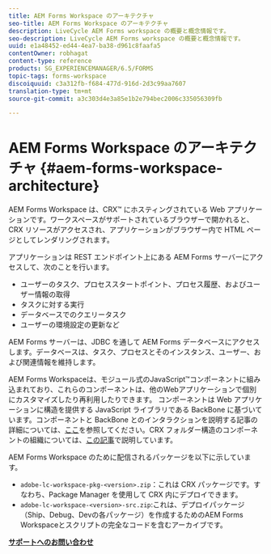 ```yaml
---
title: AEM Forms Workspace のアーキテクチャ
seo-title: AEM Forms Workspace のアーキテクチャ
description: LiveCycle AEM Forms workspace の概要と概念情報です。
seo-description: LiveCycle AEM Forms workspace の概要と概念情報です。
uuid: e1a48452-ed44-4ea7-ba38-d961c8faafa5
contentOwner: robhagat
content-type: reference
products: SG_EXPERIENCEMANAGER/6.5/FORMS
topic-tags: forms-workspace
discoiquuid: c3a312fb-f684-477d-916d-2d3c99aa7607
translation-type: tm+mt
source-git-commit: a3c303d4e3a85e1b2e794bec2006c335056309fb

---
```



# AEM Forms Workspace のアーキテクチャ {#aem-forms-workspace-architecture}

AEM Forms Workspace は、CRX™ にホスティングされている Web アプリケーションです。ワークスペースがサポートされているブラウザーで開かれると、CRX リソースがアクセスされ、アプリケーションがブラウザー内で HTML ページとしてレンダリングされます。

アプリケーションは REST エンドポイント上にある AEM Forms サーバーにアクセスして、次のことを行います。

* ユーザーのタスク、プロセススタートポイント、プロセス履歴、およびユーザー情報の取得
* タスクに対する実行
* データベースでのクエリータスク
* ユーザーの環境設定の更新など

AEM Forms サーバーは、JDBC を通して AEM Forms データベースにアクセスします。データベースは、タスク、プロセスとそのインスタンス、ユーザー、および関連情報を維持します。

AEM Forms Workspaceは、モジュール式のJavaScript™コンポーネントに組み込まれており、これらのコンポーネントは、他のWebアプリケーションで個別にカスタマイズしたり再利用したりできます。 コンポーネントは Web アプリケーションに構造を提供する JavaScript ライブラリである BackBone に基づいています。コンポーネントと BackBone とのインタラクションを説明する記事の詳細については、[ここ](/help/forms/using/backbone-interaction.md)を参照してください。CRX フォルダー構造のコンポーネントの組織については、[この記事](/help/forms/using/folder-structure.md)で説明しています。

AEM Forms Workspace のために配信されるパッケージを以下に示しています。

* `adobe-lc-workspace-pkg-<version>.zip`：これは CRX パッケージです。すなわち、Package Manager を使用して CRX 内にデプロイできます。
* `adobe-lc-workspace-<version>-src.zip`:これは、デプロイパッケージ（Ship、Debug、Devの各パッケージ）を作成するためのAEM Forms Workspaceとスクリプトの完全なコードを含むアーカイブです。

**[サポートへのお問い合わせ](https://www.adobe.com/account/sign-in.supportportal.html)**
